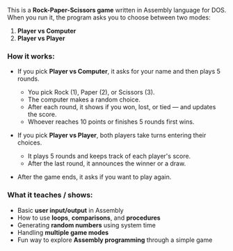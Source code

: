 

This is a **Rock-Paper-Scissors game** written in Assembly language for DOS. When you run it, the program asks you to choose between two modes:

1. **Player vs Computer**
2. **Player vs Player**



###  **How it works:**

* If you pick **Player vs Computer**, it asks for your name and then plays 5 rounds.

  * You pick Rock (1), Paper (2), or Scissors (3).
  * The computer makes a random choice.
  * After each round, it shows if you won, lost, or tied — and updates the score.
  * Whoever reaches 10 points or finishes 5 rounds first wins.

* If you pick **Player vs Player**, both players take turns entering their choices.

  * It plays 5 rounds and keeps track of each player's score.
  * After the last round, it announces the winner or a draw.

* After the game ends, it asks if you want to play again.



### **What it teaches / shows:**

* Basic **user input/output** in Assembly
* How to use **loops**, **comparisons**, and **procedures**
* Generating **random numbers** using system time
* Handling **multiple game modes**
* Fun way to explore **Assembly programming** through a simple game




